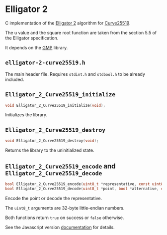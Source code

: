 Elligator 2
===========

C implementation of the [Elligator 2](http://elligator.cr.yp.to/elligator-20130828.pdf) algorithm for [Curve25519](https://cr.yp.to/ecdh.html).

The u value and the square root function are taken from the section 5.5 of the Elligator specification.

It depends on the [GMP](https://gmplib.org/) library.

`elligator-2-curve25519.h`
--------------------------

The main header file. Requires `stdint.h` and `stdbool.h` to be already included.

`Elligator_2_Curve25519_initialize`
-----------------------------------

``` C
void Elligator_2_Curve25519_initialize(void);
```

Initializes the library.

`Elligator_2_Curve25519_destroy`
--------------------------------

``` C
void Elligator_2_Curve25519_destroy(void);
```

Returns the library to the uninitialized state.

`Elligator_2_Curve25519_encode` and `Elligator_2_Curve25519_decode`
-------------------------------------------------------------------

``` C
bool Elligator_2_Curve25519_encode(uint8_t *representative, const uint8_t *point, bool alternative);
bool Elligator_2_Curve25519_decode(uint8_t *point, bool *alternative, const uint8_t *representative);
```

Encode the point or decode the representative.

The `uint8_t` arguments are 32-byte little-endian numbers.

Both functions return `true` on success or `false` otherwise.

See the Javascript version [documentation](../Javascript/Documentation.md) for details.
